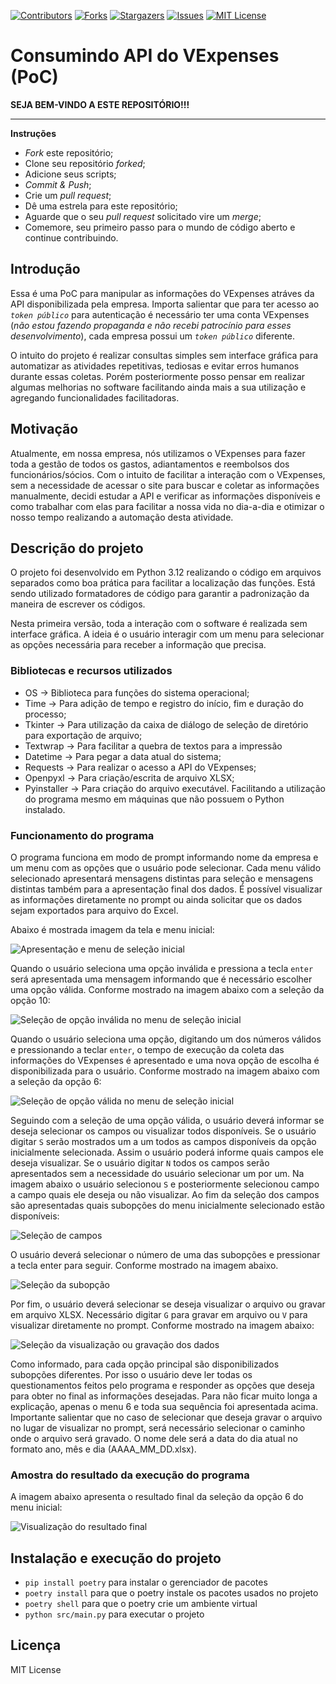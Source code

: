 [![Contributors][contributors-shield]][contributors-url]
[![Forks][forks-shield]][forks-url]
[![Stargazers][stars-shield]][stars-url]
[![Issues][issues-shield]][issues-url]
[![MIT License][license-shield]][license-url]

[contributors-shield]: https://img.shields.io/github/contributors/J-o-n-a-s/consumindo-api-vexpenses.svg?style=for-the-badge
[contributors-url]: https://github.com/J-o-n-a-s/consumindo-api-vexpenses/graphs/contributors
[forks-shield]: https://img.shields.io/github/forks/J-o-n-a-s/consumindo-api-vexpenses.svg?style=for-the-badge
[forks-url]: https://github.com/J-o-n-a-s/consumindo-api-vexpenses/network/members
[stars-shield]: https://img.shields.io/github/stars/J-o-n-a-s/consumindo-api-vexpenses.svg?style=for-the-badge
[stars-url]: https://github.com/J-o-n-a-s/consumindo-api-vexpenses/stargazers
[issues-shield]: https://img.shields.io/github/issues/J-o-n-a-s/consumindo-api-vexpenses.svg?style=for-the-badge
[issues-url]: https://github.com/J-o-n-a-s/consumindo-api-vexpenses/issues
[license-shield]: https://img.shields.io/github/license/J-o-n-a-s/consumindo-api-vexpenses.svg?style=for-the-badge
[license-url]: https://github.com/J-o-n-a-s/consumindo-api-vexpenses/blob/master/LICENSE

# Consumindo API do VExpenses (PoC)

**SEJA BEM-VINDO A ESTE REPOSITÓRIO!!!**

-------------

**Instruções**

 - *Fork* este repositório;
 - Clone seu repositório *forked*;
 - Adicione seus scripts;
 - *Commit & Push*;
 - Crie um *pull request*;
 - Dê uma estrela para este repositório;
 - Aguarde que o seu *pull request* solicitado vire um *merge*;
 - Comemore, seu primeiro passo para o mundo de código aberto e continue contribuindo.

## Introdução

Essa é uma PoC para manipular as informações do VExpenses atráves da API disponibilizada pela empresa. Importa salientar que para ter acesso ao *```token público```* para autenticação é necessário ter uma conta VExpenses (*não estou fazendo propaganda e não recebi patrocínio para esses desenvolvimento*), cada empresa possui um *```token público```* diferente.

O intuito do projeto é realizar consultas simples sem interface gráfica para automatizar as atividades repetitivas, tediosas e evitar erros humanos durante essas coletas. Porém posteriormente posso pensar em realizar algumas melhorias no software facilitando ainda mais a sua utilização e agregando funcionalidades facilitadoras.

## Motivação

Atualmente, em nossa empresa, nós utilizamos o VExpenses para fazer toda a gestão de todos os gastos, adiantamentos e reembolsos dos funcionários/sócios. Com o intuito de facilitar a interação com o VExpenses, sem a necessidade de acessar o site para buscar e coletar as informações manualmente, decidi estudar a API e verificar as informações disponíveis e como trabalhar com elas para facilitar a nossa vida no dia-a-dia e otimizar o nosso tempo realizando a automação desta atividade.

## Descrição do projeto

O projeto foi desenvolvido em Python 3.12 realizando o código em arquivos separados como boa prática para facilitar a localização das funções. Está sendo utilizado formatadores de código para garantir a padronização da maneira de escrever os códigos.

Nesta primeira versão, toda a interação com o software é realizada sem interface gráfica. A ideia é o usuário interagir com um menu para selecionar as opções necessária para receber a informação que precisa.

### Bibliotecas e recursos utilizados

 - OS -> Biblioteca para funções do sistema operacional;
 - Time -> Para adição de tempo e registro do início, fim e duração do processo;
 - Tkinter -> Para utilização da caixa de diálogo de seleção de diretório para exportação de arquivo;
 - Textwrap -> Para facilitar a quebra de textos para a impressão
 - Datetime -> Para pegar a data atual do sistema;
 - Requests -> Para realizar o acesso a API do VExpenses;
 - Openpyxl -> Para criação/escrita de arquivo XLSX;
 - Pyinstaller -> Para criação do arquivo executável. Facilitando a utilização do programa mesmo em máquinas que não possuem o Python instalado.

### Funcionamento do programa

O programa funciona em modo de prompt informando nome da empresa e um menu com as opções que o usuário pode selecionar. Cada menu válido selecionado apresentará mensagens distintas para seleção e mensagens distintas também para a apresentação final dos dados. É possível visualizar as informações diretamente no prompt ou ainda solicitar que os dados sejam exportados para arquivo do Excel.

Abaixo é mostrada imagem da tela e menu inicial:

![Apresentação e menu de seleção inicial](img/menu_geral.png)

Quando o usuário seleciona uma opção inválida e pressiona a tecla ```enter``` será apresentada uma mensagem informando que é necessário escolher uma opção válida. Conforme mostrado na imagem abaixo com a seleção da opção 10:

![Seleção de opção inválida no menu de seleção inicial](img/menu_geral_selecao_invalida.png)

Quando o usuário seleciona uma opção, digitando um dos números válidos e pressionando a teclar ```enter```, o tempo de execução da coleta das informações do VExpenses é apresentado e uma nova opção de escolha é disponibilizada para o usuário. Conforme mostrado na imagem abaixo com a seleção da opção 6:

![Seleção de opção válida no menu de seleção inicial](img/menu_geral_selecao_valida.png)

Seguindo com a seleção de uma opção válida, o usuário deverá informar se deseja selecionar os campos ou visualizar todos disponíveis. Se o usuário digitar ```S``` serão mostrados um a um todos as campos disponíveis da opção inicialmente selecionada. Assim o usuário poderá informe quais campos ele deseja visualizar. Se o usuário digitar ```N``` todos os campos serão apresentados sem a necessidade do usuário selecionar um por um. Na imagem abaixo o usuário selecionou ```S``` e posteriormente selecionou campo a campo quais ele deseja ou não visualizar. Ao fim da seleção dos campos são apresentadas quais subopções do menu inicialmente selecionado estão disponíveis:

![Seleção de campos](img/selecao_de_campos.png)

 O usuário deverá selecionar o número de uma das subopções e pressionar a tecla enter para seguir. Conforme mostrado na imagem abaixo.

![Seleção da subopção](img/visualizar_ou_gravar_arquivo.png)

Por fim, o usuário deverá selecionar se deseja visualizar o arquivo ou gravar em arquivo XLSX. Necessário digitar ```G``` para gravar em arquivo ou ```V``` para visualizar diretamente no prompt. Conforme mostrado na imagem abaixo:

![Seleção da visualização ou gravação dos dados](img/visualizacao_dos_dados.png)

Como informado, para cada opção principal são disponibilizados subopções diferentes. Por isso o usuário deve ler todas os questionamentos feitos pelo programa e responder as opções que deseja para obter no final as informações desejadas. Para não ficar muito longa a explicação, apenas o menu 6 e toda sua sequência foi apresentada acima. Importante salientar que no caso de selecionar que deseja gravar o arquivo no lugar de visualizar no prompt, será necessário selecionar o caminho onde o arquivo será gravado. O nome dele será a data do dia atual no formato ano, mês e dia (AAAA_MM_DD.xlsx).

### Amostra do resultado da execução do programa

A imagem abaixo apresenta o resultado final da seleção da opção 6 do menu inicial:

![Visualização do resultado final](img/resultado_final.gif)

## Instalação e execução do projeto

 - `pip install poetry` para instalar o gerenciador de pacotes
 - `poetry install` para que o poetry instale os pacotes usados no projeto
 - `poetry shell` para que o poetry crie um ambiente virtual
 - `python src/main.py` para executar o projeto

## Licença

MIT License
 
